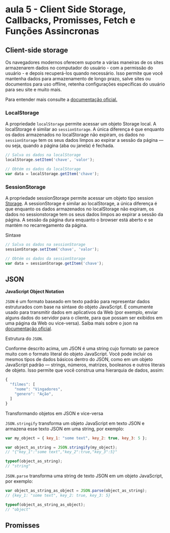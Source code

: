 
# aula 5 - Client Side Storage, Callbacks, Promisses, Fetch e Funções Assincronas

## Client-side storage

Os navegadores modernos oferecem suporte a várias maneiras de os sites armazenarem dados no computador do usuário - com a permissão do usuário - e depois recuperá-los quando necessário. Isso permite que você mantenha dados para armazenamento de longo prazo, salve sites ou documentos para uso offline, retenha configurações específicas do usuário para seu site e muito mais.

Para entender mais consulte a [documentação oficial.](https://developer.mozilla.org/pt-BR/docs/Learn/JavaScript/Client-side_web_APIs/Client-side_storage)

### LocalStorage

A propriedade `localStorage` permite acessar um objeto Storage local. A localStorage é similar ao `sessionStorage`. A única diferença é que enquanto os dados armazenados no localStorage não expiram, os dados no `sessionStorage` tem os seus dados limpos ao expirar a sessão da página — ou seja, quando a página (aba ou janela) é fechada.

```js
// Salva os dados na localStorage
localStorage.setItem('chave', 'valor');

// Obtém os dados da localStorage
var data = localStorage.getItem('chave');
```

### SessionStorage

A propriedade sessionStorage permite acessar um objeto tipo session [Storage](https://developer.mozilla.org/pt-BR/docs/Web/API/Storage). A sessionStorage é similar ao localStorage, a única diferença é que enquanto os dados armazenados no localStorage não expiram, os dados no sessionstorage tem os seus dados limpos ao expirar a sessão da página. A sessão da página dura enquanto o browser está aberto e se mantém no recarregamento da página.

Sintaxe

```js
// Salva os dados na sessionStorage
sessionStorage.setItem('chave', 'valor');

// Obtém os dados da sessionStorage
var data = sessionStorage.getItem('chave');
```

## JSON

**JavaScript Object Notation**

`JSON` é um formato baseado em texto padrão para representar dados estruturados com base na sintaxe do objeto JavaScript. É comumente usado para transmitir dados em aplicativos da Web (por exemplo, enviar alguns dados do servidor para o cliente, para que possam ser exibidos em uma página da Web ou vice-versa). Saiba mais sobre o json na [documentação oficial](https://developer.mozilla.org/pt-BR/docs/Learn/JavaScript/Objects/JSON).

Estrutura do `JSON`.

Conforme descrito acima, um JSON é uma string cujo formato se parece muito com o formato literal do objeto JavaScript. Você pode incluir os mesmos tipos de dados básicos dentro do JSON, como em um objeto JavaScript padrão — strings, números, matrizes, booleanos e outros literais de objeto. Isso permite que você construa uma hierarquia de dados, assim:

```js
{
  "filmes": [
    "nome": "Vingadores",
    "genero": "Ação", 
  ]
}
```

Transformando objetos em JSON e vice-versa

`JSON.stringify` transforma um objeto JavaScript em texto JSON e armazena esse texto JSON em uma string, por exemplo:

```js
var my_object = { key_1: "some text", key_2: true, key_3: 5 };

var object_as_string = JSON.stringify(my_object);  
// "{"key_1":"some text","key_2":true,"key_3":5}"  

typeof(object_as_string);  
// "string"  
```

`JSON.parse` transforma uma string de texto JSON em um objeto JavaScript, por exemplo:

```js
var object_as_string_as_object = JSON.parse(object_as_string);  
// {key_1: "some text", key_2: true, key_3: 5} 

typeof(object_as_string_as_object);  
// "object" 
```

## Promisses